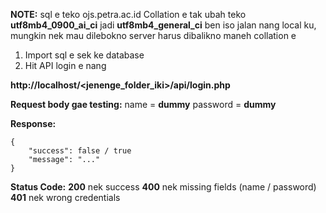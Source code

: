 **NOTE:** sql e teko ojs.petra.ac.id Collation e tak ubah teko **utf8mb4_0900_ai_ci** jadi **utf8mb4_general_ci** ben iso jalan nang local ku, mungkin nek mau dilebokno server harus dibalikno maneh collation e

1. Import sql e sek ke database
2. Hit API login e nang

**http://localhost/<jenenge_folder_iki>/api/login.php**

**Request body gae testing:**
name = **dummy**
password = **dummy**

**Response:**

```
{
	"success": false / true
	"message": "..."
}
```

**Status Code:**
**200** nek success
**400** nek missing fields (name / password)
**401** nek wrong credentials
